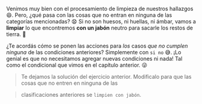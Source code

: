 <gs-attire attire-url="https://raw.githubusercontent.com/MumukiProject/mumuki-guia-gobstones-expresiones-kids/master/assets/attires/config_1534261073557.json"></gs-attire>

<gs-toolbox toolbox-url="https://raw.githubusercontent.com/MumukiProject/mumuki-guia-gobstones-expresiones-kids/master/assets/toolbox.xml">
</gs-toolbox>

Venimos muy bien con el procesamiento de limpieza de nuestros hallazgos :smile:. Pero, ¿qué pasa con las cosas que no entran en ninguna de las categorías mencionadas? :anguished: Si no son huesos, ni huellas, ni ámbar, vamos a **limpiar** lo que encontremos **con un jabón** neutro para sacarle los restos de tierra. :shower:

¿Te acordás cómo se ponen las acciones para _los_ casos _que no cumplen ninguna_ de las condiciones anteriores? Simplemente con `si no` :sweat_smile:. ¡Lo genial es que no necesitamos agregar nuevas condiciones ni nada! Tal como el condicional que vimos en el capítulo anterior. :stuck_out_tongue_winking_eye:

> Te dejamos la solución del ejercicio anterior. Modificalo para que las cosas que no entren en ninguna de las 

> clasificaciones anteriores se `limpien con jabón`. 